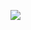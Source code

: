 ![](https://github-readme-stats.vercel.app/api?username=VixiaID&theme=solarized-dark&hide_border=false&include_all_commits=false&count_private=false)

